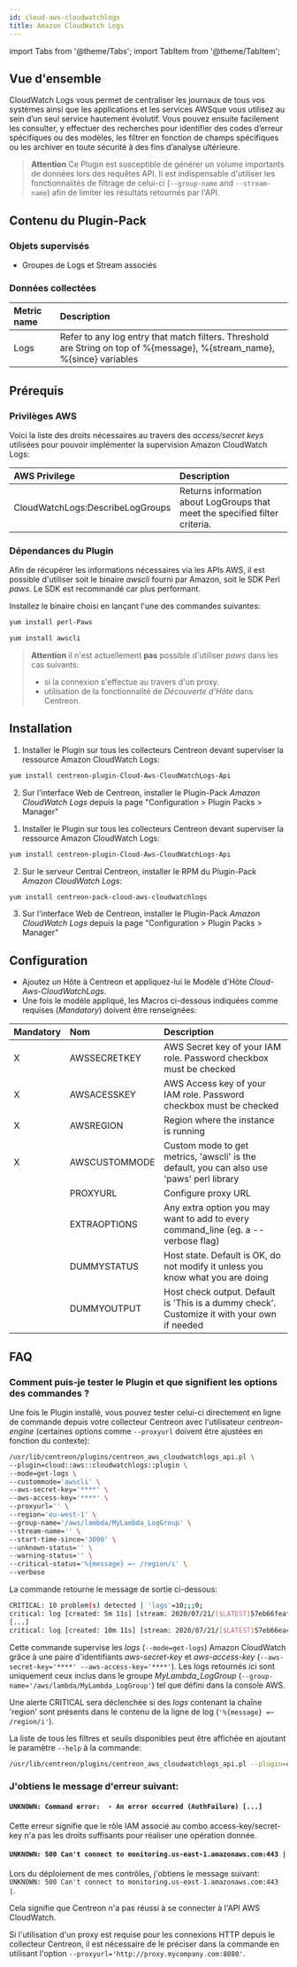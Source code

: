 ```yaml
---
id: cloud-aws-cloudwatchlogs
title: Amazon CloudWatch Logs
---
```

import Tabs from '@theme/Tabs';
import TabItem from '@theme/TabItem';


## Vue d'ensemble

CloudWatch Logs vous permet de centraliser les journaux de tous vos systèmes ainsi que les
applications et les services AWSque vous utilisez au sein d’un seul service hautement évolutif.
Vous pouvez ensuite facilement les consulter, y effectuer des recherches pour identifier des
codes d’erreur spécifiques ou des modèles, les filtrer en fonction de champs spécifiques ou
les archiver en toute sécurité à des fins d’analyse ultérieure.

> **Attention** Ce Plugin est susceptible de générer un volume importants de données lors des requêtes API.
> Il est indispensable d'utiliser les fonctionnalités de filtrage de celui-ci (```--group-name``` and ```--stream-name```) afin
> de limiter les résultats retournés par l'API.

## Contenu du Plugin-Pack

### Objets supervisés

* Groupes de Logs et Stream associés

### Données collectées

<Tabs groupId="operating-systems">
<TabItem value="GetLogs" label="GetLogs">

| Metric name | Description                                                                                                               |
|:------------|:--------------------------------------------------------------------------------------------------------------------------|
| Logs        | Refer to any log entry that match filters. Threshold are String on top of %{message}, %{stream\_name}, %{since} variables |

</TabItem>
</Tabs>

## Prérequis

### Privilèges AWS

Voici la liste des droits nécessaires au travers des *access/secret keys* utilisées pour pouvoir implémenter
la supervision Amazon CloudWatch Logs:

| AWS Privilege                    | Description                                                                     |
| :------------------------------- | :------------------------------------------------------------------------------ |
| CloudWatchLogs:DescribeLogGroups | Returns information about LogGroups that meet the specified filter criteria.    |

### Dépendances du Plugin

Afin de récupérer les informations nécessaires via les APIs AWS, il est possible d'utiliser soit le binaire *awscli* fourni par Amazon, soit le SDK Perl *paws*.
Le SDK est recommandé car plus performant.

Installez le binaire choisi en lançant l'une des commandes suivantes:

<Tabs groupId="operating-systems">
<TabItem value="perlPawsinstallation" label="perlPawsinstallation">

```bash
yum install perl-Paws
```

</TabItem>
<TabItem value="awscliinstallation" label="awscliinstallation">

```bash
yum install awscli
```

</TabItem>
</Tabs>

> **Attention** il n'est actuellement **pas** possible d'utiliser *paws* dans les cas suivants:
> * si la connexion s'effectue au travers d'un proxy.
> * utilisation de la fonctionnalité de *Découverte d'Hôte* dans Centreon.

## Installation

<Tabs groupId="operating-systems">
<TabItem value="online" label="Online License">

1. Installer le Plugin sur tous les collecteurs Centreon devant superviser la ressource Amazon CloudWatch Logs:

```bash
yum install centreon-plugin-Cloud-Aws-CloudWatchLogs-Api
```

2. Sur l'interface Web de Centreon, installer le Plugin-Pack *Amazon CloudWatch Logs* depuis la page "Configuration > Plugin Packs > Manager"

</TabItem>
<TabItem value="offline" label="Offline License">

1. Installer le Plugin sur tous les collecteurs Centreon devant superviser la ressource Amazon CloudWatch Logs:

```bash
yum install centreon-plugin-Cloud-Aws-CloudWatchLogs-Api
```

2. Sur le serveur Central Centreon, installer le RPM du Plugin-Pack *Amazon CloudWatch Logs*:

```bash
yum install centreon-pack-cloud-aws-cloudwatchlogs
```

3. Sur l'interface Web de Centreon, installer le Plugin-Pack *Amazon CloudWatch Logs* depuis la page "Configuration > Plugin Packs > Manager"

</TabItem>
</Tabs>

## Configuration

* Ajoutez un Hôte à Centreon et appliquez-lui le Modèle d'Hôte *Cloud-Aws-CloudWatchLogs*.
* Une fois le modèle appliqué, les Macros ci-dessous indiquées comme requises (*Mandatory*) doivent être renseignées:

| Mandatory   | Nom             | Description                                                                                 |
| :---------- | :-------------- | :------------------------------------------------------------------------------------------ |
| X           | AWSSECRETKEY    | AWS Secret key of your IAM role. Password checkbox must be checked                          |
| X           | AWSACESSKEY     | AWS Access key of your IAM role. Password checkbox must be checked                          |
| X           | AWSREGION       | Region where the instance is running                                                        |
| X           | AWSCUSTOMMODE   | Custom mode to get metrics, 'awscli' is the default, you can also use 'paws' perl library   |
|             | PROXYURL        | Configure proxy URL                                                                         |
|             | EXTRAOPTIONS    | Any extra option you may want to add to every command\_line (eg. a --verbose flag)          |
|             | DUMMYSTATUS     | Host state. Default is OK, do not modify it unless you know what you are doing              |
|             | DUMMYOUTPUT     | Host check output. Default is 'This is a dummy check'. Customize it with your own if needed |


## FAQ

### Comment puis-je tester le Plugin et que signifient les options des commandes ?

Une fois le Plugin installé, vous pouvez tester celui-ci directement en ligne de commande depuis votre collecteur Centreon avec l'utilisateur *centreon-engine*
(certaines options comme ```--proxyurl``` doivent être ajustées en fonction du contexte):

```bash
/usr/lib/centreon/plugins/centreon_aws_cloudwatchlogs_api.pl \
--plugin=cloud::aws::cloudwatchlogs::plugin \
--mode=get-logs \
--custommode='awscli' \
--aws-secret-key='****' \
--aws-access-key='****' \
--proxyurl='' \
--region='eu-west-1' \
--group-name='/aws/lambda/MyLambda_LogGroup' \
--stream-name='' \
--start-time-since='3000' \
--unknown-status='' \
--warning-status='' \
--critical-status='%{message} =~ /region/i' \
--verbose
```

La commande retourne le message de sortie ci-dessous:

```bash
CRITICAL: 10 problem(s) detected | 'logs'=10;;;0;
critical: log [created: 5m 11s] [stream: 2020/07/21/[$LATEST]57eb66feaf4aa7bc46gr0e91aeac2b99] [message: [INFO] 2020-07-21T14:35:31.591Z    edcea75a-41ceaa-43ae0-8fa6-1cfea0d0dc  Set REGION: eu-west-1 -- ]
[...]
critical: log [created: 10m 11s] [stream: 2020/07/21/[$LATEST]57eb66eac4cea0e91ce2b99] [message: [INFO]    2020-07-21T14:30:31.767Z    8a62ac5e-d6dd-44Da-b23e-bce42fef3  Set REGION: eu-west-1 -- ]
```

Cette commande supervise les *logs* (```--mode=get-logs```) Amazon CloudWatch grâce à une paire d'identifiants *aws-secret-key* et *aws-access-key* (```--aws-secret-key='****' --aws-access-key='****'```).
Les logs retournés ici sont uniquement ceux inclus dans le groupe *MyLambda_LogGroup* (```--group-name='/aws/lambda/MyLambda_LogGroup'```) tel que défini dans la console AWS.

Une alerte CRITICAL sera déclenchée si des *logs* contenant la chaîne 'region' sont présents dans le contenu de la ligne de log (```'%{message} =~ /region/i'```).

La liste de tous les filtres et seuils disponibles peut être affichée en ajoutant le paramètre ```--help``` à la commande:

```bash
/usr/lib/centreon/plugins/centreon_aws_cloudwatchlogs_api.pl --plugin=cloud::aws::cloudwatchlogs::plugin --mode=get-logs --help
```

### J'obtiens le message d'erreur suivant:

#### ```UNKNOWN: Command error:  - An error occurred (AuthFailure) [...]```

Cette erreur signifie que le rôle IAM associé au combo access-key/secret-key n'a pas les droits suffisants pour réaliser une opération donnée.

#### ```UNKNOWN: 500 Can't connect to monitoring.us-east-1.amazonaws.com:443 |```

Lors du déploiement de mes contrôles, j'obtiens le message suivant: ```UNKNOWN: 500 Can't connect to monitoring.us-east-1.amazonaws.com:443 |```.

Cela signifie que Centreon n'a pas réussi à se connecter à l'API AWS CloudWatch.

Si l'utilisation d'un proxy est requise pour les connexions HTTP depuis le collecteur Centreon,
il est nécessaire de le préciser dans la commande en utilisant l'option ```--proxyurl='http://proxy.mycompany.com:8080'```.